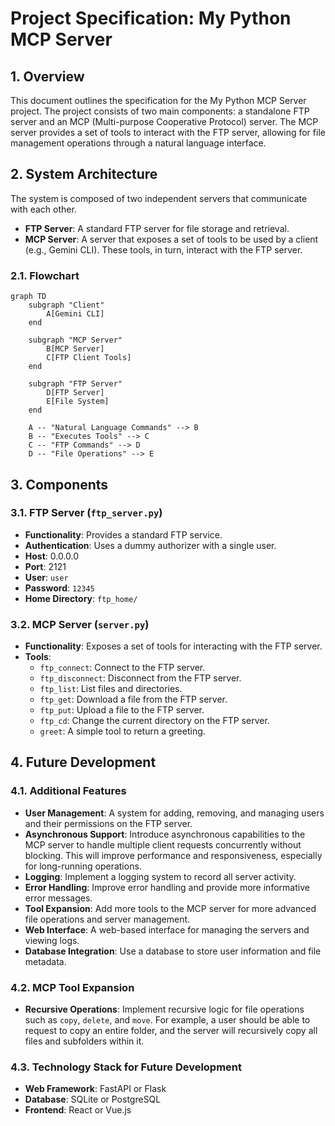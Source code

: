 # Project Specification: My Python MCP Server

## 1. Overview

This document outlines the specification for the My Python MCP Server project. The project consists of two main components: a standalone FTP server and an MCP (Multi-purpose Cooperative Protocol) server. The MCP server provides a set of tools to interact with the FTP server, allowing for file management operations through a natural language interface.

## 2. System Architecture

The system is composed of two independent servers that communicate with each other.

- **FTP Server**: A standard FTP server for file storage and retrieval.
- **MCP Server**: A server that exposes a set of tools to be used by a client (e.g., Gemini CLI). These tools, in turn, interact with the FTP server.

### 2.1. Flowchart

```mermaid
graph TD
    subgraph "Client"
        A[Gemini CLI]
    end

    subgraph "MCP Server"
        B[MCP Server]
        C[FTP Client Tools]
    end

    subgraph "FTP Server"
        D[FTP Server]
        E[File System]
    end

    A -- "Natural Language Commands" --> B
    B -- "Executes Tools" --> C
    C -- "FTP Commands" --> D
    D -- "File Operations" --> E
```

## 3. Components

### 3.1. FTP Server (`ftp_server.py`)

-   **Functionality**: Provides a standard FTP service.
-   **Authentication**: Uses a dummy authorizer with a single user.
-   **Host**: 0.0.0.0
-   **Port**: 2121
-   **User**: `user`
-   **Password**: `12345`
-   **Home Directory**: `ftp_home/`

### 3.2. MCP Server (`server.py`)

-   **Functionality**: Exposes a set of tools for interacting with the FTP server.
-   **Tools**:
    -   `ftp_connect`: Connect to the FTP server.
    -   `ftp_disconnect`: Disconnect from the FTP server.
    -   `ftp_list`: List files and directories.
    -   `ftp_get`: Download a file from the FTP server.
    -   `ftp_put`: Upload a file to the FTP server.
    -   `ftp_cd`: Change the current directory on the FTP server.
    -   `greet`: A simple tool to return a greeting.

## 4. Future Development

### 4.1. Additional Features

-   **User Management**: A system for adding, removing, and managing users and their permissions on the FTP server.
-   **Asynchronous Support**: Introduce asynchronous capabilities to the MCP server to handle multiple client requests  concurrently without blocking. This will improve performance and responsiveness, especially for long-running operations.
-   **Logging**: Implement a logging system to record all server activity.
-   **Error Handling**: Improve error handling and provide more informative error messages.
-   **Tool Expansion**: Add more tools to the MCP server for more advanced file operations and server management.
-   **Web Interface**: A web-based interface for managing the servers and viewing logs.
-   **Database Integration**: Use a database to store user information and file metadata.


### 4.2. MCP Tool Expansion

-   **Recursive Operations**: Implement recursive logic for file operations such as `copy`, `delete`, and `move`. For example, a user should be able to request to copy an entire folder, and the server will recursively copy all files and subfolders within it.


### 4.3. Technology Stack for Future Development

-   **Web Framework**: FastAPI or Flask
-   **Database**: SQLite or PostgreSQL
-   **Frontend**: React or Vue.js
